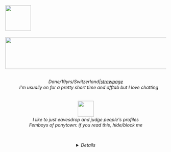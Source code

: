 <img width="80" src="https://web.archive.org/web/20091027060957/http://www.geocities.com/phnyxrayn/weedmexplore.gif">

<h6 align="center">                         
<img  width="600" height="100" src="https://web.archive.org/web/20090728115814/http://uk.geocities.com/therealchongybaby/spacebg.gif" /> <br>
<br>

<em> Dane/19yrs/Switzerland|<a href="https://1-900-490-freak.straw.page/">strawpage</a> <br>
<img  width="15" src="https://web.archive.org/web/20091028091023/http://www.geocities.com/greenngoldsg/images/anistar.gif" /> I'm usually on for a pretty short time and offtab but I love chatting <br>
<br> 
<br> 
<img  width="50" src="https://web.archive.org/web/20090727160436/http://www.geocities.com/dr_tigger/smoking-skull.gif" /> <br>
I like to just eavesdrop and judge people's profiles <br> 
Femboys of ponytown: if you read this, hide/block me <br>
<br>

<img  width="15" src="https://web.archive.org/web/20091026232923/http://www.geocities.com/Tokyo/Market/7773/star.gif" />  
<details>
--- <br>
Locations: spawn, docks, bakery <br>
--- <br>
Skins I have: Oneyplays, Smiling Friends, Dan VS, Rockafire Explosion, BR BA + BCS, Trailer Park Boys,Ren & Stimpy, Treasure Island (1988), Clone High, DHMIS, TF2, The Beatles, SOAD, Frank Zappa
</details>
</h6>


<!---
1-900-490-freak/1-900-490-freak is a ✨ special ✨ repository because its `README.md` (this file) appears on your GitHub profile.
You can click the Preview link to take a look at your changes.
--->
